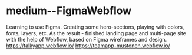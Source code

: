 # medium--FigmaWebflow
Learning to use Figma. Creating some hero-sections, playing with colors, fonts, layers, etc. As the result - finished landing page and multi-page site with the help of Webflow, based on Figma wireframes and design.
https://talkyapp.webflow.io/ 
https://teamapp-mustonen.webflow.io/
